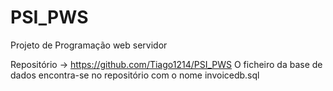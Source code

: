 # PSI_PWS
Projeto de Programação web servidor

Repositório -> https://github.com/Tiago1214/PSI_PWS
O ficheiro da base de dados encontra-se no repositório com o nome invoicedb.sql
